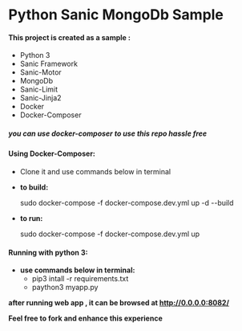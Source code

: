 # Python Sanic MongoDb Sample



#### This project is created as a sample :

* Python 3
* Sanic Framework
* Sanic-Motor
* MongoDb
* Sanic-Limit
* Sanic-Jinja2
* Docker
* Docker-Composer



##### you can use docker-composer to use this repo hassle free



#### Using Docker-Composer:

- Clone it and use commands below in terminal

- **to build:**

  sudo docker-compose -f docker-compose.dev.yml up -d --build

- **to run:**

  sudo docker-compose -f docker-compose.dev.yml up 



#### Running with python 3:

* **use commands below in terminal:**
  * pip3 intall -r requirements.txt
  * paython3 myapp.py

**after running web app , it can be browsed at http://0.0.0.0:8082/**

**Feel free to fork and enhance this experience**